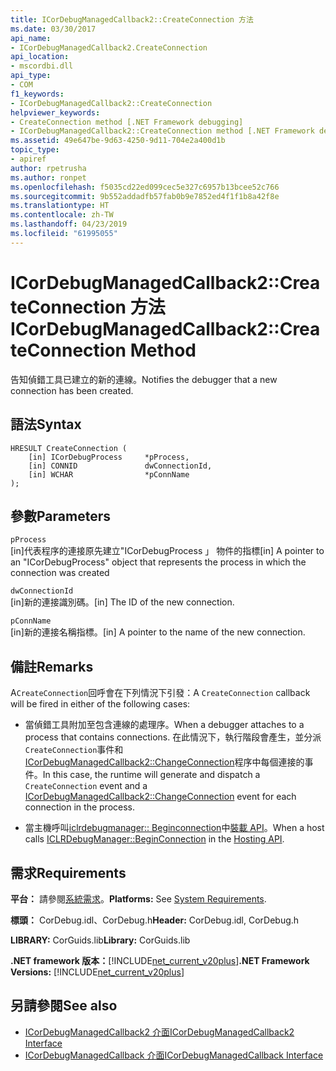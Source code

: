 ```yaml
---
title: ICorDebugManagedCallback2::CreateConnection 方法
ms.date: 03/30/2017
api_name:
- ICorDebugManagedCallback2.CreateConnection
api_location:
- mscordbi.dll
api_type:
- COM
f1_keywords:
- ICorDebugManagedCallback2::CreateConnection
helpviewer_keywords:
- CreateConnection method [.NET Framework debugging]
- ICorDebugManagedCallback2::CreateConnection method [.NET Framework debugging]
ms.assetid: 49e647be-9d63-4250-9d11-704e2a400d1b
topic_type:
- apiref
author: rpetrusha
ms.author: ronpet
ms.openlocfilehash: f5035cd22ed099cec5e327c6957b13bcee52c766
ms.sourcegitcommit: 9b552addadfb57fab0b9e7852ed4f1f1b8a42f8e
ms.translationtype: HT
ms.contentlocale: zh-TW
ms.lasthandoff: 04/23/2019
ms.locfileid: "61995055"
---
```

# <a name="icordebugmanagedcallback2createconnection-method"></a><span data-ttu-id="2b07e-102">ICorDebugManagedCallback2::CreateConnection 方法</span><span class="sxs-lookup"><span data-stu-id="2b07e-102">ICorDebugManagedCallback2::CreateConnection Method</span></span>
<span data-ttu-id="2b07e-103">告知偵錯工具已建立的新的連線。</span><span class="sxs-lookup"><span data-stu-id="2b07e-103">Notifies the debugger that a new connection has been created.</span></span>  
  
## <a name="syntax"></a><span data-ttu-id="2b07e-104">語法</span><span class="sxs-lookup"><span data-stu-id="2b07e-104">Syntax</span></span>  
  
```  
HRESULT CreateConnection (  
    [in] ICorDebugProcess     *pProcess,  
    [in] CONNID               dwConnectionId,  
    [in] WCHAR                *pConnName  
);  
```  
  
## <a name="parameters"></a><span data-ttu-id="2b07e-105">參數</span><span class="sxs-lookup"><span data-stu-id="2b07e-105">Parameters</span></span>  
 `pProcess`  
 <span data-ttu-id="2b07e-106">[in]代表程序的連接原先建立"ICorDebugProcess 」 物件的指標</span><span class="sxs-lookup"><span data-stu-id="2b07e-106">[in] A pointer to an "ICorDebugProcess" object that represents the process in which the connection was created</span></span>  
  
 `dwConnectionId`  
 <span data-ttu-id="2b07e-107">[in]新的連接識別碼。</span><span class="sxs-lookup"><span data-stu-id="2b07e-107">[in] The ID of the new connection.</span></span>  
  
 `pConnName`  
 <span data-ttu-id="2b07e-108">[in]新的連接名稱指標。</span><span class="sxs-lookup"><span data-stu-id="2b07e-108">[in] A pointer to the name of the new connection.</span></span>  
  
## <a name="remarks"></a><span data-ttu-id="2b07e-109">備註</span><span class="sxs-lookup"><span data-stu-id="2b07e-109">Remarks</span></span>  
 <span data-ttu-id="2b07e-110">A`CreateConnection`回呼會在下列情況下引發：</span><span class="sxs-lookup"><span data-stu-id="2b07e-110">A `CreateConnection` callback will be fired in either of the following cases:</span></span>  
  
- <span data-ttu-id="2b07e-111">當偵錯工具附加至包含連線的處理序。</span><span class="sxs-lookup"><span data-stu-id="2b07e-111">When a debugger attaches to a process that contains connections.</span></span> <span data-ttu-id="2b07e-112">在此情況下，執行階段會產生，並分派`CreateConnection`事件和[ICorDebugManagedCallback2::ChangeConnection](../../../../docs/framework/unmanaged-api/debugging/icordebugmanagedcallback2-changeconnection-method.md)程序中每個連接的事件。</span><span class="sxs-lookup"><span data-stu-id="2b07e-112">In this case, the runtime will generate and dispatch a `CreateConnection` event and a [ICorDebugManagedCallback2::ChangeConnection](../../../../docs/framework/unmanaged-api/debugging/icordebugmanagedcallback2-changeconnection-method.md) event for each connection in the process.</span></span>  
  
- <span data-ttu-id="2b07e-113">當主機呼叫[iclrdebugmanager:: Beginconnection](../../../../docs/framework/unmanaged-api/hosting/iclrdebugmanager-beginconnection-method.md)中[裝載 API](../../../../docs/framework/unmanaged-api/hosting/index.md)。</span><span class="sxs-lookup"><span data-stu-id="2b07e-113">When a host calls [ICLRDebugManager::BeginConnection](../../../../docs/framework/unmanaged-api/hosting/iclrdebugmanager-beginconnection-method.md) in the [Hosting API](../../../../docs/framework/unmanaged-api/hosting/index.md).</span></span>  
  
## <a name="requirements"></a><span data-ttu-id="2b07e-114">需求</span><span class="sxs-lookup"><span data-stu-id="2b07e-114">Requirements</span></span>  
 <span data-ttu-id="2b07e-115">**平台：** 請參閱[系統需求](../../../../docs/framework/get-started/system-requirements.md)。</span><span class="sxs-lookup"><span data-stu-id="2b07e-115">**Platforms:** See [System Requirements](../../../../docs/framework/get-started/system-requirements.md).</span></span>  
  
 <span data-ttu-id="2b07e-116">**標頭：** CorDebug.idl、CorDebug.h</span><span class="sxs-lookup"><span data-stu-id="2b07e-116">**Header:** CorDebug.idl, CorDebug.h</span></span>  
  
 <span data-ttu-id="2b07e-117">**LIBRARY:** CorGuids.lib</span><span class="sxs-lookup"><span data-stu-id="2b07e-117">**Library:** CorGuids.lib</span></span>  
  
 <span data-ttu-id="2b07e-118">**.NET framework 版本：**[!INCLUDE[net_current_v20plus](../../../../includes/net-current-v20plus-md.md)]</span><span class="sxs-lookup"><span data-stu-id="2b07e-118">**.NET Framework Versions:** [!INCLUDE[net_current_v20plus](../../../../includes/net-current-v20plus-md.md)]</span></span>  
  
## <a name="see-also"></a><span data-ttu-id="2b07e-119">另請參閱</span><span class="sxs-lookup"><span data-stu-id="2b07e-119">See also</span></span>

- [<span data-ttu-id="2b07e-120">ICorDebugManagedCallback2 介面</span><span class="sxs-lookup"><span data-stu-id="2b07e-120">ICorDebugManagedCallback2 Interface</span></span>](../../../../docs/framework/unmanaged-api/debugging/icordebugmanagedcallback2-interface.md)
- [<span data-ttu-id="2b07e-121">ICorDebugManagedCallback 介面</span><span class="sxs-lookup"><span data-stu-id="2b07e-121">ICorDebugManagedCallback Interface</span></span>](../../../../docs/framework/unmanaged-api/debugging/icordebugmanagedcallback-interface.md)
